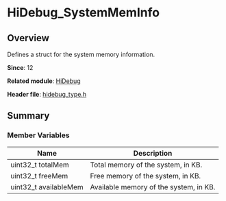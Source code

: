 # HiDebug_SystemMemInfo

<!--Kit: Performance Analysis Kit-->
<!--Subsystem: HiviewDFX-->
<!--Owner: @hello_harmony; @yu_haoqiaida-->
<!--SE: @kutcherzhou1-->
<!--TSE: @gcw_KuLfPSbe-->

## Overview

Defines a struct for the system memory information.

**Since**: 12

**Related module**: [HiDebug](capi-hidebug.md)

**Header file**: [hidebug_type.h](capi-hidebug-type-h.md)

## Summary

### Member Variables

| Name| Description|
| -- | -- |
| uint32_t totalMem | Total memory of the system, in KB.|
| uint32_t freeMem | Free memory of the system, in KB.|
| uint32_t availableMem | Available memory of the system, in KB.|

